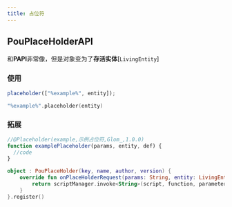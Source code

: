 ```yaml
---
title: 占位符
---
```

## PouPlaceHolderAPI

和**PAPI**非常像，但是对象变为了**存活实体**[`LivingEntity`]

### 使用

```javascript
placeholder(["%example%", entity]);
```

```kotlin
"%example%".placeholder(entity)
```

### 拓展

```javascript
//@Placeholder(example,示例占位符,Glom_,1.0.0)
function examplePlaceholder(params, entity, def) {
  //code
}
```

```kotlin
object : PouPlaceHolder(key, name, author, version) {
    override fun onPlaceHolderRequest(params: String, entity: LivingEntity, def: String): String? {
        return scriptManager.invoke<String>(script, function, parameters = arrayOf(params, entity, def))
    }
}.register()
```
